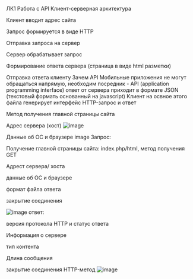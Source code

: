 ЛК1 Работа с API Клиент-серверная архитектура

Клиент вводит адрес сайта

Запрос формируется в виде HTTP

Отправка запроса на сервер

Сервер обрабатывает запрос

Формирование ответа сервера (страница в виде html разметки)

Отправка ответа клиенту Зачем API Мобильные приложения не могут обращаться напрямую, необходим посредник - API (application programming interface) ответ от сервера приходит в формате JSON (текстовый формать основанный на javascript) Клиент на освное этого файла генерирует интерфейс HTTP-запрос и ответ 

Метод получения главной страницы сайта

Адрес сервера (хост)
![image](https://user-images.githubusercontent.com/97913101/216906373-246633bd-a01b-4b43-b102-41de4acc8318.png)

Данные об ОС и браузере image Запрос:

Получение главной страницы сайта: index.php/html, метод получения GET

Адрест сервера/ хоста

данные об ОС и браузере

формат файла ответа

закрытие соединения

![image](https://user-images.githubusercontent.com/97913101/216906570-9f5f207b-6a28-4139-a368-f7c99233948d.png) ответ:

версия протокола HTTP и статус ответа

Информация о сервере

тип контента

Длина сообщения

закрытие соединения HTTP-метод
![image](https://user-images.githubusercontent.com/97913101/216906692-81d37fe9-3a5a-413f-a91a-ff247ab8710a.png)

